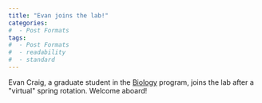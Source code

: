 ```yaml
---
title: "Evan joins the lab!"
categories:
#  - Post Formats
tags:
#  - Post Formats
#  - readability
#  - standard
---
```

Evan Craig, a graduate student in the [Biology](https://www.biology.washington.edu/programs/graduate/phd-program) program, joins the lab after a "virtual" spring rotation. Welcome aboard!

